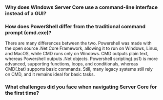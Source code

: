 
### Why does Windows Server Core use a command-line interface instead of a GUI?

### How does PowerShell differ from the traditional command prompt (cmd.exe)?

There are many differences between the two. Powershell was made with the open source .Net Core Framework, allowing it to run on Windows, Linux, and MacOS, while CMD runs only on Windows.  CMD outputs plain text, whereas Powershell outputs .Net objects. Powershell scripting(.ps1) is more advanced, supporting functions, loops, and conditionals, whereas CMD(.bat) supports basic commands. Still, many legacy systems still rely on CMD, and it remains ideal for basic tasks.

### What challenges did you face when navigating Server Core for the first time?
